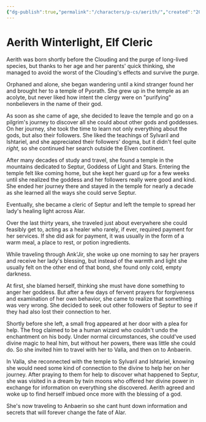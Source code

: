 ```yaml
---
{"dg-publish":true,"permalink":"/characters/p-cs/aerith/","created":"2024-11-22T21:25:34.904-08:00","updated":"2024-12-07T09:38:44.297-08:00"}
---
```



# Aerith Winterlight, Elf Cleric
Aerith was born shortly before the Clouding and the purge of long-lived species, but thanks to her age and her parents' quick thinking, she managed to avoid the worst of the Clouding's effects and survive the purge.

Orphaned and alone, she began wandering until a kind stranger found her and brought her to a temple of Pyorath. She grew up in the temple as an acolyte, but never liked how intent the clergy were on "purifying" nonbelievers in the name of their god.

As soon as she came of age, she decided to leave the temple and go on a pilgrim's journey to discover all she could about other gods and goddesses. On her journey, she took the time to learn not only everything about the gods, but also their followers. She liked the teachings of Sylvaril and Ishtariel, and she appreciated their followers' dogma, but it didn't feel quite *right*, so she continued her search outside the Elven continent.

After many decades of study and travel, she found a temple in the mountains dedicated to Septur, Goddess of Light and Stars. Entering the temple felt like coming home, but she kept her guard up for a few weeks until she realized the goddess and her followers really were good and kind. She ended her journey there and stayed in the temple for nearly a decade as she learned all the ways she could serve Septur.

Eventually, she became a cleric of Septur and left the temple to spread her lady's healing light across Alar.

Over the last thirty years, she traveled just about everywhere she could feasibly get to, acting as a healer who rarely, if ever, required payment for her services. If she did ask for payment, it was usually in the form of a warm meal, a place to rest, or potion ingredients.

While traveling through Ank'Jir, she woke up one morning to say her prayers and receive her lady's blessing, but instead of the warmth and light she usually felt on the other end of that bond, she found only cold, empty darkness.

At first, she blamed herself, thinking she must have done something to anger her goddess. But after a few days of fervent prayers for forgiveness and examination of her own behavior, she came to realize that something was very wrong. She decided to seek out other followers of Septur to see if they had also lost their connection to her.

Shortly before she left, a small frog appeared at her door with a plea for help. The frog claimed to be a human wizard who couldn't undo the enchantment on his body. Under normal circumstances, she could've used divine magic to heal him, but without her powers, there was little she could do. So she invited him to travel with her to Valla, and then on to Anbaerin.

In Valla, she reconnected with the temple to Sylvaril and Ishtariel, knowing she would need some kind of connection to the divine to help her on her journey. After praying to them for help to discover what happened to Septur, she was visited in a dream by twin moons who offered her divine power in exchange for information on everything she discovered. Aerith agreed and woke up to find herself imbued once more with the blessing of a god.

She's now traveling to Anbaerin so she cant hunt down information and secrets that will forever change the fate of Alar.